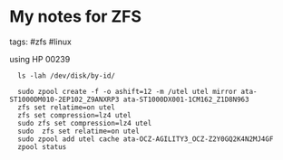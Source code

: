 # My notes for ZFS

tags: #zfs #linux

using HP 00239

```console
  ls -lah /dev/disk/by-id/
  
  sudo zpool create -f -o ashift=12 -m /utel utel mirror ata-ST1000DM010-2EP102_Z9ANXRP3 ata-ST1000DX001-1CM162_Z1D8N963 
  zfs set relatime=on utel
  zfs set compression=lz4 utel
  sudo zfs set compression=lz4 utel
  sudo  zfs set relatime=on utel
  sudo zpool add utel cache ata-OCZ-AGILITY3_OCZ-Z2Y0GQ2K4N2MJ4GF
  zpool status
```
